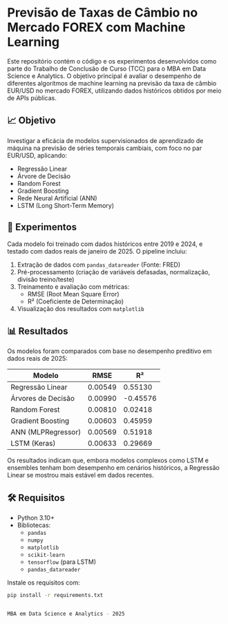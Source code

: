 # Previsão de Taxas de Câmbio no Mercado FOREX com Machine Learning

Este repositório contém o código e os experimentos desenvolvidos como parte do Trabalho de Conclusão de Curso (TCC) para o MBA em Data Science e Analytics. O objetivo principal é avaliar o desempenho de diferentes algoritmos de machine learning na previsão da taxa de câmbio EUR/USD no mercado FOREX, utilizando dados históricos obtidos por meio de APIs públicas.

## 📈 Objetivo

Investigar a eficácia de modelos supervisionados de aprendizado de máquina na previsão de séries temporais cambiais, com foco no par EUR/USD, aplicando:

- Regressão Linear
- Árvore de Decisão
- Random Forest
- Gradient Boosting
- Rede Neural Artificial (ANN)
- LSTM (Long Short-Term Memory)

## 🧪 Experimentos

Cada modelo foi treinado com dados históricos entre 2019 e 2024, e testado com dados reais de janeiro de 2025. O pipeline incluiu:

1. Extração de dados com `pandas_datareader` (Fonte: FRED)
2. Pré-processamento (criação de variáveis defasadas, normalização, divisão treino/teste)
3. Treinamento e avaliação com métricas:
   - RMSE (Root Mean Square Error)
   - R² (Coeficiente de Determinação)
4. Visualização dos resultados com `matplotlib`

## 📊 Resultados

Os modelos foram comparados com base no desempenho preditivo em dados reais de 2025:

| Modelo              | RMSE    | R²       |
|---------------------|---------|----------|
| Regressão Linear    | 0.00549 | 0.55130  |
| Árvores de Decisão  | 0.00990 | -0.45576 |
| Random Forest       | 0.00810 | 0.02418  |
| Gradient Boosting   | 0.00603 | 0.45959  |
| ANN (MLPRegressor)  | 0.00569 | 0.51918  |
| LSTM (Keras)        | 0.00633 | 0.29669  |

Os resultados indicam que, embora modelos complexos como LSTM e ensembles tenham bom desempenho em cenários históricos, a Regressão Linear se mostrou mais estável em dados recentes.

## 🛠️ Requisitos

- Python 3.10+
- Bibliotecas:
  - `pandas`
  - `numpy`
  - `matplotlib`
  - `scikit-learn`
  - `tensorflow` (para LSTM)
  - `pandas_datareader`

Instale os requisitos com:

```bash
pip install -r requirements.txt


MBA em Data Science e Analytics - 2025
